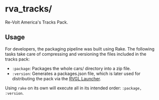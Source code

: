 rva_tracks/
===

Re-Volt America's Tracks Pack.

## Usage
For developers, the packaging pipeline was built using Rake. The following tasks take care of compressing and versioning
the files included in the tracks pack:
  - `:package`: Packages the whole cars/ directory into a zip file.
  - `:version`: Generates a packages.json file, which is later used for distributing the pack via the [RVGL Launcher](https://re-volt.gitlab.io/rvgl-launcher/#download).

Using `rake` on its own will execute all in its intended order: `:package, :version`.
